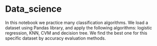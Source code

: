 # Data_science

In this notebook we practice many classification algorithms.
We load a dataset using Pandas library, and apply the following algorithms: logistic regression, KNN, CVM and decision tree. We find the best one for this specific dataset by accuracy evaluation methods.
